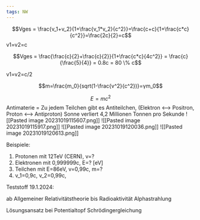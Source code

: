 ```yaml
---
tags: NW
---
```

$$Vges = \frac{v_1+v_2}{1+\frac{v_1*v_2}{c^2}}=\frac{c+c}{1+\frac{c*c}{c^2}}=\frac{2c}{2}=c$$
v1=v2=c

$$Vges = \frac{\frac{c}{2}+\frac{c}{2}}{1+\frac{c*c}{4c^2}} = \frac{c}{\frac{5}{4}} = 0.8c = 80 \% c$$

v1=v2=c/2

$$m=\frac{m_0}{sqrt(1-\frac{v^2}{c^2})}=γm_0$$

$$E=mc^2$$
Antimaterie = Zu jedem Teilchen gibt es Antiteilchen, (Elektron <--> Positron, Proton <--> Antiproton)
Sonne verliert 4,2 Millionen Tonnen pro Sekunde
![[Pasted image 20231019115607.png]]
![[Pasted image 20231019115917.png]]
![[Pasted image 20231019120036.png]]
![[Pasted image 20231019120613.png]]

Beispiele:

1. Protonen mit 12TeV (CERN), v=?
2. Elektronen mit  0,999999c, E=? [eV]
3. Teilchen mit E=86eV, v=0,99c, m=?
4. v_1=0,9c, v_2=0,99c, 




Teststoff 19.1.2024:

ab Allgemeiner Relativitätstheorie bis Radioaktivität Alphastrahlung

Lösungsansatz bei Potentialtopf Schrödingergleichung